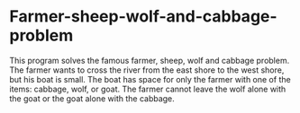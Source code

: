 # Farmer-sheep-wolf-and-cabbage-problem
This program solves the famous farmer, sheep, wolf and cabbage problem. The farmer wants to cross the river from the east shore to the west shore, but his boat is small. The boat has space for only the farmer with one of the items: cabbage, wolf, or goat. The farmer cannot leave the wolf alone with the goat or the goat alone with the cabbage.
